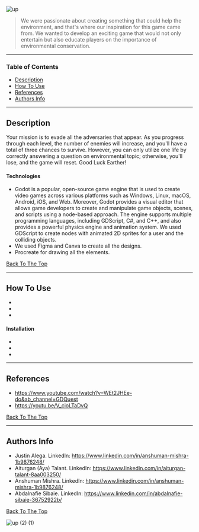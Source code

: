 
![up](https://user-images.githubusercontent.com/86029622/232260049-81e25e0b-d9cb-49fd-b307-84f0f154e741.png)



> We were passionate about creating something that could help the environment, and that's where our inspiration for this game came from. We wanted to develop an exciting game that would not only entertain but also educate players on the importance of environmental conservation.

---

### Table of Contents

- [Description](#description)
- [How To Use](#how-to-use)
- [References](#references)
- [Authors Info](#authors-info)

---

## Description

Your mission is to evade all the adversaries that appear. As you progress through each level, the number of enemies will increase, and you'll have a total of three chances to survive. However, you can only utilize one life by correctly answering a question on environmental topic; otherwise, you'll lose, and the game will reset. Good Luck Earther! 

#### Technologies

- Godot is a popular, open-source game engine that is used to create video games across various platforms such as Windows, Linux, macOS, Android, iOS, and Web. Moreover, Godot provides a visual editor that allows game developers to create and manipulate game objects, scenes, and scripts using a node-based approach. The engine supports multiple programming languages, including GDScript, C#, and C++, and also provides a powerful physics engine and animation system. We used GDScript to create nodes with animated 2D sprites for a user and the colliding objects. 
- We used Figma and Canva to create all the designs. 
- Procreate for drawing all the elements.
 

[Back To The Top](#read-me-template)

---

## How To Use
-
-

-

#### Installation
-
-
-




---

## References
- https://www.youtube.com/watch?v=WEt2JHEe-do&ab_channel=GDQuest
- https://youtu.be/V_cioLTaDvQ

[Back To The Top](#read-me-template)

---

## Authors Info
- Justin Alega. LinkedIn: https://www.linkedin.com/in/anshuman-mishra-1b9876248/
- Aiturgan (Aya) Talant. LinkedIn: https://www.linkedin.com/in/aiturgan-talant-8aa003250/
- Anshuman Mishra. LinkedIn: https://www.linkedin.com/in/anshuman-mishra-1b9876248/
- Abdalnafie Sibaie. LinkedIn: https://www.linkedin.com/in/abdalnafie-sibaie-36752922b/

[Back To The Top](#read-me-template)

![up (2) (1)](https://user-images.githubusercontent.com/86029622/232274897-6455675a-563d-43d6-8f6f-a6146c55e778.png)

